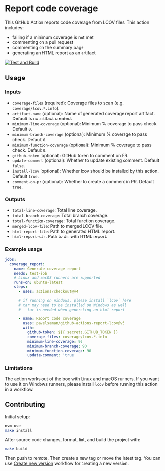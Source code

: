 # Report code coverage

This GitHub Action reports code coverage from LCOV files. This action includes:

- failing if a minimum coverage is not met
- commenting on a pull request
- commenting on the summary page
- generating an HTML report as an artifact

[![Test and Build](https://github.com/sli-do/action-report-lcov/actions/workflows/test-and-build.yml/badge.svg?branch=main)](https://github.com/sli-do/action-report-lcov/actions/workflows/test-and-build.yml)

## Usage

### Inputs

- `coverage-files` (required): Coverage files to scan (e.g. `coverage/lcov.*.info`).
- `artifact-name` (optional): Name of generated coverage report artifact. Default is no artifact created.
- `minimum-line-coverage` (optional): Minimum % coverage to pass check. Default `0`.
- `minimum-branch-coverage` (optional): Minimum % coverage to pass check. Default `0`.
- `minimum-function-coverage` (optional): Minimum % coverage to pass check. Default `0`.
- `github-token` (optional): GitHub token to comment on PR.
- `update-comment` (optional): Whether to update existing comment. Default `false`.
- `install-lcov` (optional): Whether lcov should be installed by this action. Default `true`.
- `comment-on-pr` (optional): Whether to create a comment in PR. Default `true`.

### Outputs

- `total-line-coverage`: Total line coverage.
- `total-branch-coverage`: Total branch coverage.
- `total-function-coverage`: Total function coverage.
- `merged-lcov-file`: Path to merged LCOV file.
- `html-report-file`: Path to generated HTML report.
- `html-report-dir`: Path to dir with HTML report.

### Example usage

```yaml
jobs:
  coverage_report:
    name: Generate coverage report
    needs: test-job
    # Linux and macOS runners are supported
    runs-on: ubuntu-latest
    steps:
      - uses: actions/checkout@v4

      # if running on Windows, please install `lcov` here
      # tar may need to be installed on Windows as well
      #   tar is needed when generating an html report

      - name: Report code coverage
        uses: pavelsaman/github-actions-report-lcov@v5
        with:
          github-token: ${{ secrets.GITHUB_TOKEN }}
          coverage-files: coverage/lcov.*.info
          minimum-line-coverage: 90
          minimum-branch-coverage: 90
          minimum-function-coverage: 90
          update-comment: 'true'
```

### Limitations

The action works out of the box with Linux and macOS runners. If you want to use it on Windows runners, please install `lcov` before running this action in a workflow.

## Contributing

Initial setup:

```bash
nvm use
make install
```

After source code changes, format, lint, and build the project with:

```bash
make build
```

Then push to remote.
Then create a new tag or move the latest tag.
You can use [Create new version](https://github.com/sli-do/action-report-lcov/actions/workflows/create-new-version.yml) workflow for creating a new version.
